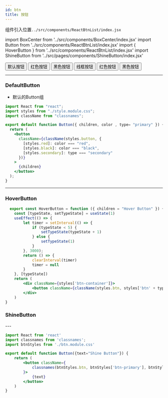 ```yaml
---
id: btn
title: 按钮
---
```


组件引入位置`../src/components/ReactBtnList/index.jsx`


import BoxCenter from '../src/components/BoxCenter/index.jsx'
import Button from '../src/components/ReactBtnList/index.jsx'
import { HoverButton } from '../src/components/ReactBtnList/index.jsx'
import ShineButton  from '../src/pages/components/ShineButton/index.jsx'

<Button>默认按钮</Button>
<Button color="red">红色按钮</Button>
<Button color="black">黑色按钮</Button>
<Button type="secondary">线框按钮</Button>
<Button color="red" type="secondary">红色按钮</Button>
<Button color="black" type="secondary">黑色按钮</Button>

---
### DefaultButton
- 默认的Button组
```jsx
import React from "react";
import styles from "./style.module.css";
import className from "classnames";

export default function Button({ children, color , type= "primary" }) {
  return (
    <button
      className={className(styles.button, {
        [styles.red]: color === "red",
        [styles.black]: color === "black",
        [styles.secondary]: type === "secondary"
      })}
    >
      {children}
    </button>
  );
}

```

---
### HoverButton
<HoverButton />

```jsx
  export const HoverButton = function ({ children = "Hover Button" }) {
    const [typeState, setTypeState] = useState(1)
    useEffect(() => {
        let timer = setInterval(() => {
            if (typeState < 5) {
                setTypeState(typeState + 1)
            } else {
                setTypeState(1)
            }
        }, 3000);
        return () => {
            clearInterval(timer)
            timer = null
        }
    }, [typeState])
    return (
        <div className={styles['btn-container']}>
            <button className={className(styles.btn, styles['btn' + typeState])}>{children}</button>
        </div>
    )
}
```

### ShineButton
<BoxCenter>
  <ShineButton />
</BoxCenter>
---

```jsx
import React from 'react'
import classnames from 'classnames';
import btnStyles from './btn.module.css'

export default function Button({text="Shine Button"}) {
    return (
        <button className={
            classnames(btnStyles.btn, btnStyles['btn-primary'], btnStyles['btn-ghost'], btnStyles['btn-shine'])
        }>
            {text}
        </button>
    )
}

```